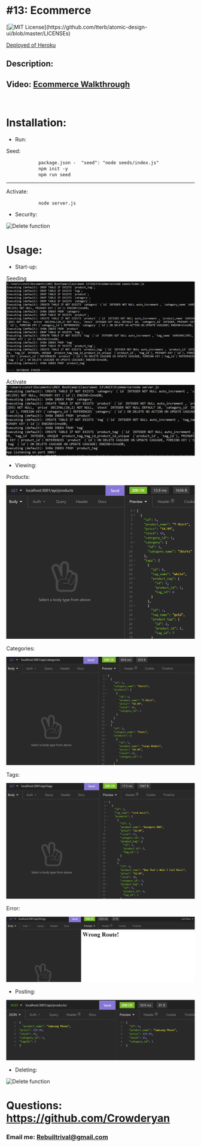# #13: Ecommerce

[![MIT License](https://img.shields.io/apm/l/atomic-design-ui.svg?)](https://github.com/tterb/atomic-design-ui/blob/master/LICENSEs)

<a href="https://git.heroku.com/ecommerce-rr.git">Deployed of Heroku</a>

## Description:

## Video: [Ecommerce Walkthrough](https://drive.google.com/file/d/1nQaiwCUmKnQTlzKvn8LG1vGFD_T5sT7I/view?usp=sharing)

<br>

# Installation:

- Run:

Seed:

                package.json -  "seed": "node seeds/index.js"
                npm init -y
                npm run seed

---

Activate:

                node server.js

- Security:

![Delete function](./images/secure.png)

# Usage:

- Start-up:

Seeding
![Start](./images/seeding.png)

Activate
![Start](./images/listening.png)

- Viewing:

Products:

![View Products](./images/products.png)

Categories:

![View Categories](./images/categories.png)

Tags:

![View Tags](./images/tags.png)

Error:

![View Error](./images/error.png)

- Posting:

![Post function](./images/post-products.png)

- Deleting:

![Delete function](./images/delete.png)

# Questions: https://github.com/Crowderyan

### Email me: <a href="mailto:Rebuiltrival@gmail.com" hspace="20">Rebuiltrival@gmail.com</a>
